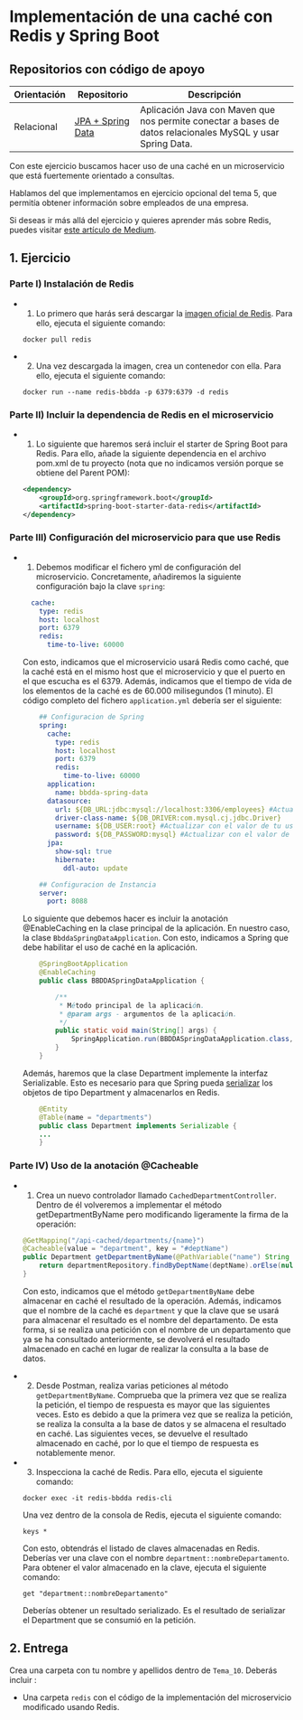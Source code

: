 # Implementación de una caché con Redis y Spring Boot

## Repositorios con código de apoyo
| Orientación | Repositorio | Descripción
|--|--|--|
| Relacional | [JPA + Spring Data](https://github.com/UnirCs/bbdda-spring-data) |  Aplicación Java con Maven que nos permite conectar a bases de datos relacionales MySQL y usar Spring Data.


Con este ejercicio buscamos hacer uso de una caché en un microservicio que está fuertemente orientado a consultas.

Hablamos del que implementamos en ejercicio opcional del tema 5, que permitía obtener información sobre empleados de una empresa.

Si deseas ir más allá del ejercicio y quieres aprender más sobre Redis, puedes visitar [este artículo de Medium](https://medium.com/simform-engineering/spring-boot-caching-with-redis-1a36f719309f).

## 1. Ejercicio

### Parte I) Instalación de Redis
- 1) Lo primero que harás será descargar la [imagen oficial de Redis](https://hub.docker.com/_/redis). Para ello, ejecuta el siguiente comando:
   ```
   docker pull redis
   ```
  
- 2) Una vez descargada la imagen, crea un contenedor con ella. Para ello, ejecuta el siguiente comando:
    ```
    docker run --name redis-bbdda -p 6379:6379 -d redis
    ```

### Parte II) Incluir la dependencia de Redis en el microservicio
- 1) Lo siguiente que haremos será incluir el starter de Spring Boot para Redis. Para ello, añade la siguiente dependencia en el archivo pom.xml de tu proyecto (nota que no indicamos versión porque se obtiene del Parent POM):
    ```xml
    <dependency>
        <groupId>org.springframework.boot</groupId>
        <artifactId>spring-boot-starter-data-redis</artifactId>
    </dependency>
    ```

### Parte III) Configuración del microservicio para que use Redis
- 1) Debemos modificar el fichero yml de configuración del microservicio. Concretamente, añadiremos la siguiente configuración bajo la clave ``spring``:

    ```yml
      cache:
        type: redis
        host: localhost
        port: 6379
        redis:
          time-to-live: 60000
    ```
    Con esto, indicamos que el microservicio usará Redis como caché, que la caché está en el mismo host que el microservicio y que el puerto en el que escucha es el 6379. Además, indicamos que el tiempo de vida de los elementos de la caché es de 60.000 milisegundos (1 minuto). El código completo del fichero ``application.yml`` debería ser el siguiente:

    ```yml
        ## Configuracion de Spring
        spring:
          cache:
            type: redis
            host: localhost
            port: 6379
            redis:
              time-to-live: 60000
          application:
            name: bbdda-spring-data
          datasource:
            url: ${DB_URL:jdbc:mysql://localhost:3306/employees} #Actualizar con el valor de tu despliegue local de MySQL.
            driver-class-name: ${DB_DRIVER:com.mysql.cj.jdbc.Driver}
            username: ${DB_USER:root} #Actualizar con el valor de tu usuario.
            password: ${DB_PASSWORD:mysql} #Actualizar con el valor de tu contraseña de root.
          jpa:
            show-sql: true
            hibernate:
              ddl-auto: update

        ## Configuracion de Instancia
        server:
          port: 8088
    ```
  Lo siguiente que debemos hacer es incluir la anotación @EnableCaching en la clase principal de la aplicación. En nuestro caso, la clase ``BbddaSpringDataApplication``. Con esto, indicamos a Spring que debe habilitar el uso de caché en la aplicación.
    ```java
        @SpringBootApplication
        @EnableCaching
        public class BBDDASpringDataApplication {

        	/**
        	 * Método principal de la aplicación.
        	 * @param args - argumentos de la aplicación.
        	 */
        	public static void main(String[] args) {
        		SpringApplication.run(BBDDASpringDataApplication.class, args);
        	}
        }
    ```
  Además, haremos que la clase Department implemente la interfaz Serializable. Esto es necesario para que Spring pueda [serializar](https://hazelcast.com/glossary/serialization/) los objetos de tipo Department y almacenarlos en Redis.
    ```java
        @Entity
        @Table(name = "departments")
        public class Department implements Serializable {
        ...
        }
    ```

### Parte IV) Uso de la anotación @Cacheable

- 1) Crea un nuevo controlador llamado ``CachedDepartmentController``. Dentro de él volveremos a implementar el método getDepartmentByName pero modificando ligeramente la firma de la operación:
    ```java
  @GetMapping("/api-cached/departments/{name}")
    @Cacheable(value = "department", key = "#deptName")
    public Department getDepartmentByName(@PathVariable("name") String deptName) {
        return departmentRepository.findByDeptName(deptName).orElse(null);
    }
  ``` 
  Con esto, indicamos que el método ``getDepartmentByName`` debe almacenar en caché el resultado de la operación. Además, indicamos que el nombre de la caché es ``department`` y que la clave que se usará para almacenar el resultado es el nombre del departamento. De esta forma, si se realiza una petición con el nombre de un departamento que ya se ha consultado anteriormente, se devolverá el resultado almacenado en caché en lugar de realizar la consulta a la base de datos.

- 2) Desde Postman, realiza varias peticiones al método ``getDepartmentByName``. Comprueba que la primera vez que se realiza la petición, el tiempo de respuesta es mayor que las siguientes veces. Esto es debido a que la primera vez que se realiza la petición, se realiza la consulta a la base de datos y se almacena el resultado en caché. Las siguientes veces, se devuelve el resultado almacenado en caché, por lo que el tiempo de respuesta es notablemente menor.

- 3) Inspecciona la caché de Redis. Para ello, ejecuta el siguiente comando:
    ```
    docker exec -it redis-bbdda redis-cli
    ```
    Una vez dentro de la consola de Redis, ejecuta el siguiente comando:
    ```
    keys *
    ```
    Con esto, obtendrás el listado de claves almacenadas en Redis. Deberías ver una clave con el nombre ``department::nombreDepartamento``. Para obtener el valor almacenado en la clave, ejecuta el siguiente comando:
    ```
    get "department::nombreDepartamento"
    ```
    Deberías obtener un resultado serializado. Es el resultado de serializar el Department que se consumió en la petición.

## 2. Entrega

Crea una carpeta con tu nombre y apellidos dentro de ``Tema_10``. Deberás incluir :

- Una carpeta ``redis`` con el código de la implementación del microservicio modificado usando Redis.